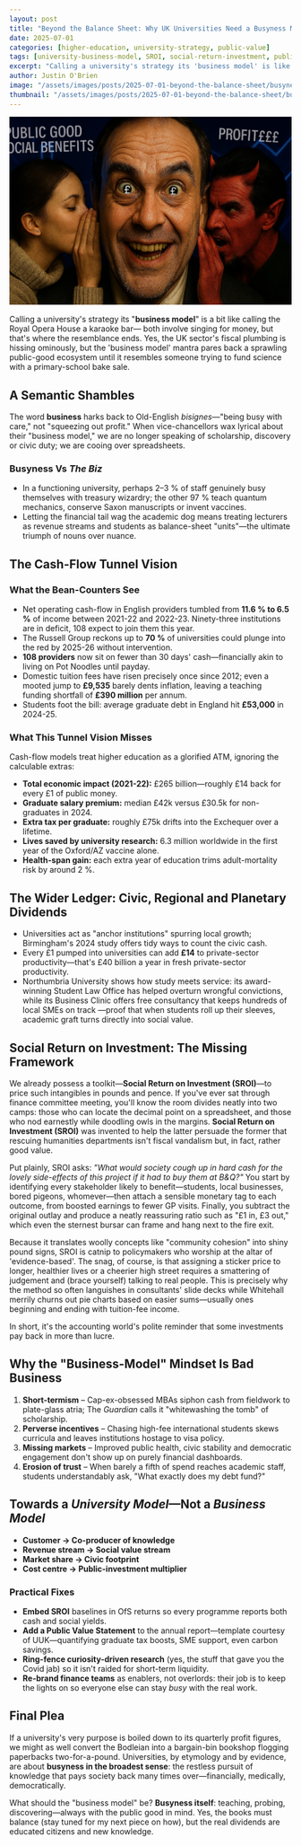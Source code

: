 ```yaml
---
layout: post
title: "Beyond the Balance Sheet: Why UK Universities Need a Busyness Model"
date: 2025-07-01
categories: [higher-education, university-strategy, public-value]
tags: [university-business-model, SROI, social-return-investment, public-good, UK-universities, university-finance]
excerpt: "Calling a university's strategy its 'business model' is like calling the Royal Opera House a karaoke bar. Universities need a busyness model focused on public value, not just profit margins."
author: Justin O'Brien
image: "/assets/images/posts/2025-07-01-beyond-the-balance-sheet/busyness-banner.jpg"
thumbnail: "/assets/images/posts/2025-07-01-beyond-the-balance-sheet/busyness-banner.jpg"
---
```


![University campus showing multiple value streams beyond financial metrics](/assets/images/posts/2025-07-01-beyond-the-balance-sheet/busyness-banner.jpg)

Calling a university's strategy its "**business model**" is a bit like calling the Royal Opera House a karaoke bar— both involve singing for money, but that's where the resemblance ends. Yes, the UK sector's fiscal plumbing is hissing ominously, but the 'business model' mantra pares back a sprawling public-good ecosystem until it resembles someone trying to fund science with a primary-school bake sale.

## A Semantic Shambles

The word **business** harks back to Old-English *bisignes*—"being busy with care," not "squeezing out profit." When vice-chancellors wax lyrical about their "business model," we are no longer speaking of scholarship, discovery or civic duty; we are cooing over spreadsheets.

### Busyness Vs *The Biz*

- In a functioning university, perhaps 2–3 % of staff genuinely busy themselves with treasury wizardry; the other 97 % teach quantum mechanics, conserve Saxon manuscripts or invent vaccines.
- Letting the financial tail wag the academic dog means treating lecturers as revenue streams and students as balance-sheet "units"—the ultimate triumph of nouns over nuance.

## The Cash-Flow Tunnel Vision

### What the Bean-Counters See

- Net operating cash-flow in English providers tumbled from **11.6 % to 6.5 %** of income between 2021-22 and 2022-23. Ninety-three institutions are in deficit, 108 expect to join them this year.
- The Russell Group reckons up to **70 %** of universities could plunge into the red by 2025-26 without intervention.
- **108 providers** now sit on fewer than 30 days' cash—financially akin to living on Pot Noodles until payday.
- Domestic tuition fees have risen precisely once since 2012; even a mooted jump to **£9,535** barely dents inflation, leaving a teaching funding shortfall of **£390 million** per annum.
- Students foot the bill: average graduate debt in England hit **£53,000** in 2024-25.

### What This Tunnel Vision Misses

Cash-flow models treat higher education as a glorified ATM, ignoring the calculable extras:

- **Total economic impact (2021-22):** £265 billion—roughly £14 back for every £1 of public money.
- **Graduate salary premium:** median £42k versus £30.5k for non-graduates in 2024.
- **Extra tax per graduate:** roughly £75k drifts into the Exchequer over a lifetime.
- **Lives saved by university research:** 6.3 million worldwide in the first year of the Oxford/AZ vaccine alone.
- **Health-span gain:** each extra year of education trims adult-mortality risk by around 2 %.

## The Wider Ledger: Civic, Regional and Planetary Dividends

- Universities act as "anchor institutions" spurring local growth; Birmingham's 2024 study offers tidy ways to count the civic cash.
- Every £1 pumped into universities can add **£14** to private-sector productivity—that's £40 billion a year in fresh private-sector productivity.
- Northumbria University shows how study meets service: its award-winning Student Law Office has helped overturn wrongful convictions, while its Business Clinic offers free consultancy that keeps hundreds of local SMEs on track —proof that when students roll up their sleeves, academic graft turns directly into social value.

## Social Return on Investment: The Missing Framework

We already possess a toolkit—**Social Return on Investment (SROI)**—to price such intangibles in pounds and pence. If you've ever sat through finance committee meeting, you'll know the room divides neatly into two camps: those who can locate the decimal point on a spreadsheet, and those who nod earnestly while doodling owls in the margins. **Social Return on Investment (SROI)** was invented to help the latter persuade the former that rescuing humanities departments isn't fiscal vandalism but, in fact, rather good value.

Put plainly, SROI asks: *"What would society cough up in hard cash for the lovely side-effects of this project if it had to buy them at B&Q?"* You start by identifying every stakeholder likely to benefit—students, local businesses, bored pigeons, whomever—then attach a sensible monetary tag to each outcome, from boosted earnings to fewer GP visits. Finally, you subtract the original outlay and produce a neatly reassuring ratio such as "£1 in, £3 out," which even the sternest bursar can frame and hang next to the fire exit.

Because it translates woolly concepts like "community cohesion" into shiny pound signs, SROI is catnip to policymakers who worship at the altar of 'evidence-based'. The snag, of course, is that assigning a sticker price to longer, healthier lives or a cheerier high street requires a smattering of judgement and (brace yourself) talking to real people. This is precisely why the method so often languishes in consultants' slide decks while Whitehall merrily churns out pie charts based on easier sums—usually ones beginning and ending with tuition-fee income.

In short, it's the accounting world's polite reminder that some investments pay back in more than lucre.

## Why the "Business-Model" Mindset Is Bad Business

1. **Short-termism** – Cap-ex-obsessed MBAs siphon cash from fieldwork to plate-glass atria; The *Guardian* calls it "whitewashing the tomb" of scholarship.
2. **Perverse incentives** – Chasing high-fee international students skews curricula and leaves institutions hostage to visa policy.
3. **Missing markets** – Improved public health, civic stability and democratic engagement don't show up on purely financial dashboards.
4. **Erosion of trust** – When barely a fifth of spend reaches academic staff, students understandably ask, "What exactly does my debt fund?"

## Towards a *University Model*—Not a *Business Model*

- **Customer → Co-producer of knowledge**
- **Revenue stream → Social value stream**
- **Market share → Civic footprint**
- **Cost centre → Public-investment multiplier**

### Practical Fixes

- **Embed SROI** baselines in OfS returns so every programme reports both cash and social yields.
- **Add a Public Value Statement** to the annual report—template courtesy of UUK—quantifying graduate tax boosts, SME support, even carbon savings.
- **Ring-fence curiosity-driven research** (yes, the stuff that gave you the Covid jab) so it isn't raided for short-term liquidity.
- **Re-brand finance teams** as enablers, not overlords: their job is to keep the lights on so everyone else can stay *busy* with the real work.

## Final Plea

If a university's very purpose is boiled down to its quarterly profit figures, we might as well convert the Bodleian into a bargain-bin bookshop flogging paperbacks two-for-a-pound. Universities, by etymology and by evidence, are about **busyness in the broadest sense**: the restless pursuit of knowledge that pays society back many times over—financially, medically, democratically.

What should the "business model" be? **Busyness itself**: teaching, probing, discovering—always with the public good in mind. Yes, the books must balance (stay tuned for my next piece on how), but the real dividends are educated citizens and new knowledge.
